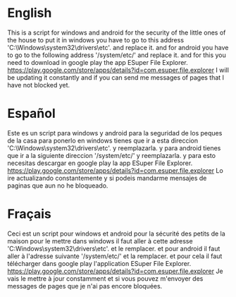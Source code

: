 # English
This is a script for windows and android for the security of the little ones of the house to put it in windows you have to go to this address 'C:\Windows\system32\drivers\etc'. and replace it.
and for android you have to go to the following address '/system/etc/' and replace it. and for this you need to download in google play the app ESuper File Explorer. https://play.google.com/store/apps/details?id=com.esuper.file.explorer 
I will be updating it constantly and if you can send me messages of pages that I have not blocked yet.

# Español
Este es un script para windows y android para la seguridad de los peques de la casa para ponerlo en windows tienes que ir a esta direccion 'C:\Windows\system32\drivers\etc'. y reemplazarla.
y para android tienes que ir a la siguiente direccion '/system/etc/' y reemplazarla. y para esto necesitas descargar en google play la app ESuper File Explorer. https://play.google.com/store/apps/details?id=com.esuper.file.explorer 
Lo ire actualizando constantemente y si podeis mandarme mensajes de paginas que aun no he bloqueado.

# Fraçais
Ceci est un script pour windows et android pour la sécurité des petits de la maison pour le mettre dans windows il faut aller à cette adresse 'C:Windows\system32\drivers\etc'. et le remplacer.
et pour android il faut aller à l'adresse suivante '/system/etc/' et la remplacer. et pour cela il faut télécharger dans google play l'application ESuper File Explorer. https://play.google.com/store/apps/details?id=com.esuper.file.explorer 
Je vais le mettre à jour constamment et si vous pouvez m'envoyer des messages de pages que je n'ai pas encore bloquées.
